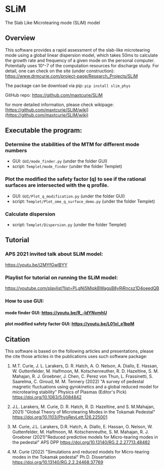# SLiM
The Slab Like Microtearing mode (SLiM) model

## Overview

This software provides a rapid assessment of the slab-like microtearing mode using a global linear dispersion model, which takes 50ms to calculate the growth rate and frequency of a given mode on the personal computer. Potentially uses 10^-7 of the computation resources for discharge study. For detail, one can check on the site (under construction): https://www.drmcurie.com/project-page/Research_Projects/SLiM

The package can be download via pip: 
`pip install slim_phys`

GitHub repo:
https://github.com/maxtcurie/SLiM

for more detailed information, please check wikipage: 
[https://github.com/maxtcurie/SLiM/wiki](https://github.com/maxtcurie/SLiM/wiki)

## Executable the program: 

### Determine the stabilities of the MTM for different mode numbers 
 * GUI:    `GUI/mode_finder.py`           (under the folder GUI)
 * script: `Templet/mode_finder`          (under the folder Templet)

### Plot the modified the safety factor (q) to see if the rational surfaces are intersected with the q profile. 
 * GUI:    `GUI/Plot_q_modification.py`   (under the folder GUI)
 * script: `Templet/Plot_ome_q_surface_demo.py` (under the folder Templet)

### Calculate dispersion 
 * script: `Templet/Dispersion.py`        (under the folder Templet)



## Tutorial

### APS 2021 invited talk about SLiM model:
https://youtu.be/j2MYfGwlBYY

### Playlist for tutorial on running the SLiM model:
https://youtube.com/playlist?list=PLgNi5MiqkBWagsB8yRjRncsz1D4oeedQB

### How to use GUI:
#### mode finder GUI: https://youtu.be/R_-ldYNvmhU
    
#### plot modified safety factor GUI: https://youtu.be/L01xl_e1bpM


## Citation 

This software is based on the following articles and presentations, please the cite those articles in the publications uses such software package: 

1. M.T. Curie, J. L. Larakers, D. R. Hatch, A. O. Nelson, A. Diallo, E. Hassan, W. Guttenfelder, M. Halfmoon, M. Kotschenreuther, R. D. Hazeltine, S. M. Mahajan, R. J. Groebner, J. Chen, C. Perez von Thun, L. Frassinetti, S. Saarelma, C. Giroud, M. M. Tennery (2022) "A survey of pedestal magnetic fluctuations using gyrokinetics and a global reduced model for microtearing stability" Physics of Plasmas (Editor's Pick)
https://doi.org/10.1063/5.0084842

2. J.L. Larakers,  M. Curie, D. R. Hatch, R. D. Hazeltine, and S. M.Mahajan, 2021) "Global Theory of Microtearing Modes in the Tokamak Pedestal" 
https://doi.org/10.1103/PhysRevLett.126.225001

3. M. Curie, J.L. Larakers, D.R. Hatch, A. Diallo, E. Hassan, O. Nelson, W. Guttenfelder, M. Halfmoon, M. Kotschenreuthe, S. M. Mahajan, R. J. Groebner (2021)"Reduced predictive models for Micro-tearing modes in the pedestal" APS DPP
https://doi.org/10.13140/RG.2.2.27713.48482

4. M. Curie (2022) "Simulations and reduced models for Micro-tearing modes in the Tokamak pedestal" Ph.D. Dissertation
https://doi.org/10.13140/RG.2.2.24468.37769
